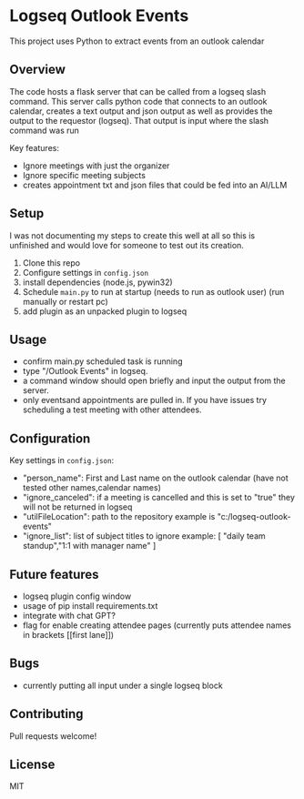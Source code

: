 # Logseq Outlook Events

This project uses Python to extract events from an outlook calendar

## Overview

The code hosts a flask server that can be called from a logseq slash command. This server calls python code that connects to an outlook calendar, creates a text output and json output as well as provides the output to the requestor (logseq). That output is input where the slash command was run

Key features:

- Ignore meetings with just the organizer
- Ignore specific meeting subjects
- creates appointment txt and json files that could be fed into an AI/LLM

## Setup

I was not documenting my steps to create this well at all so this is unfinished and would love for someone to test out its creation.

1. Clone this repo
2. Configure settings in `config.json` 
3. install dependencies (node.js, pywin32)
4. Schedule `main.py` to run at startup (needs to run as outlook user) (run manually or restart pc)
5. add plugin as an unpacked plugin to logseq

## Usage

- confirm main.py scheduled task is running
- type "/Outlook Events" in logseq.
- a command window should open briefly and input the output from the server.
- only eventsand appointments are pulled in. If you have issues try scheduling a test meeting with other attendees.

## Configuration

Key settings in `config.json`:

- "person_name": First and Last name on the outlook calendar (have not tested other names,calendar names)
- "ignore_canceled": if a meeting is cancelled and this is set to "true" they will not be returned in logseq
- "utilFileLocation": path to the repository example is "c:/logseq-outlook-events"
- "ignore_list": list of subject titles to ignore example: [ "daily team standup","1:1 with manager name" ]

## Future features

- logseq plugin config window
- usage of pip install requirements.txt
- integrate with chat GPT?
- flag for enable creating attendee pages (currently puts attendee names in brackets [[first lane]])

## Bugs

- currently putting all input under a single logseq block

## Contributing

Pull requests welcome!

## License

MIT